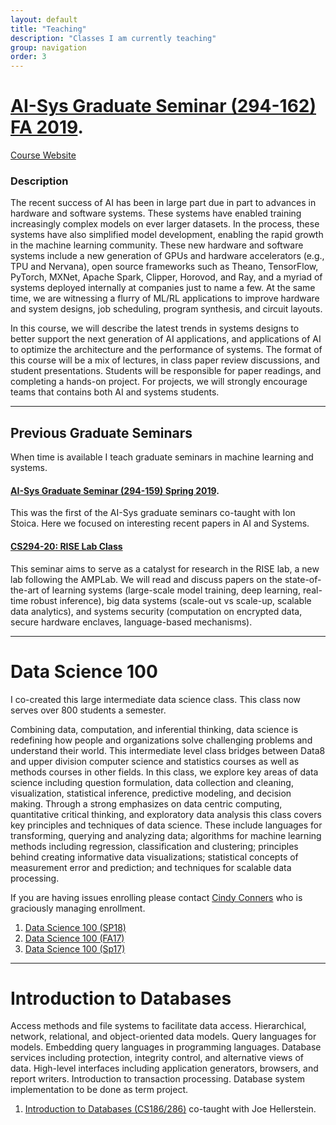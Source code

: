 ```yaml
---
layout: default
title: "Teaching"
description: "Classes I am currently teaching"
group: navigation
order: 3
---
```





# [AI-Sys Graduate Seminar (294-162) FA 2019](https://ucbrise.github.io/cs294-ai-sys-fa19/). 

[Course Website](https://ucbrise.github.io/cs294-ai-sys-fa19/)


### Description

The recent success of AI has been in large part due in part to advances in hardware and software systems. These systems have enabled training increasingly complex models on ever larger datasets. In the process, these systems have also simplified model development, enabling the rapid growth in the machine learning community. These new hardware and software systems include a new generation of GPUs and hardware accelerators (e.g., TPU and Nervana), open source frameworks such as Theano, TensorFlow, PyTorch, MXNet, Apache Spark, Clipper, Horovod, and Ray, and a myriad of systems deployed internally at companies just to name a few. At the same time, we are witnessing a flurry of ML/RL applications to improve hardware and system designs, job scheduling, program synthesis, and circuit layouts.

In this course, we will describe the latest trends in systems designs to better support the next generation of AI applications, and applications of AI to optimize the architecture and the performance of systems. The format of this course will be a mix of lectures, in class paper review discussions, and student presentations. Students will be responsible for paper readings, and completing a hands-on project. For projects, we will strongly encourage teams that contains both AI and systems students.


---

## Previous Graduate Seminars

When time is available I teach graduate seminars in machine learning and systems.  

#### [AI-Sys Graduate Seminar (294-159) Spring 2019](https://ucbrise.github.io/cs294-ai-sys-sp19/). 

This was the first of the AI-Sys graduate seminars co-taught with Ion Stoica.  Here we focused on interesting recent papers in AI and Systems. 


####  [CS294-20: RISE Lab Class](https://ucbrise.github.io/cs294-rise-fa16) 

This seminar aims to serve as a catalyst for research in the RISE lab, a new lab following the AMPLab. We will read and discuss papers on the state-of-the-art of learning systems (large-scale model training, deep learning, real-time robust inference), big data systems (scale-out vs scale-up, scalable data analytics), and systems security (computation on encrypted data, secure hardware enclaves, language-based mechanisms). 


---


# Data Science 100

I co-created this large intermediate data science class. This class now serves over 800 students a semester.

Combining data, computation, and inferential thinking, data science is redefining how people and organizations solve challenging problems and understand their world. This intermediate level class bridges between Data8 and upper division computer science and statistics courses as well as methods courses in other fields. In this class, we explore key areas of data science including question formulation, data collection and cleaning, visualization, statistical inference, predictive modeling, and decision making.​ Through a strong emphasizes on data centric computing, quantitative critical thinking, and exploratory data analysis this class covers key principles and techniques of data science. These include languages for transforming, querying and analyzing data; algorithms for machine learning methods including regression, classification and clustering; principles behind creating informative data visualizations; statistical concepts of measurement error and prediction; and techniques for scalable data processing.

If you are having issues enrolling please contact <a href="mailto:csconners@cs.berkeley.edu?subject=[DS100 Enrollment]">Cindy Conners</a> who is graciously managing enrollment.


1. [Data Science 100 (SP18)](http://www.ds100.org/sp18/)
1. [Data Science 100 (FA17)](http://www.ds100.org/fa17/)
1. [Data Science 100 (Sp17)](http://www.ds100.org/sp17/) 


---


# Introduction to Databases

Access methods and file systems to facilitate data access. Hierarchical, network, relational, and object-oriented data models. Query languages for models. Embedding query languages in programming languages. Database services including protection, integrity control, and alternative views of data. High-level interfaces including application generators, browsers, and report writers. Introduction to transaction processing. Database system implementation to be done as term project.

1. <a href="https://sites.google.com/site/cs186spring2016/">Introduction to Databases (CS186/286)</a> co-taught with Joe Hellerstein.

